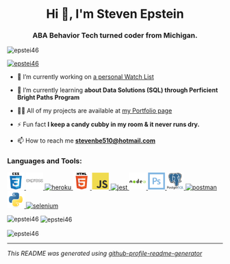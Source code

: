 <h1 align="center">Hi 👋, I'm Steven Epstein</h1>
<h3 align="center">ABA Behavior Tech turned coder from Michigan.</h3>

<p align="left"> <img src="https://komarev.com/ghpvc/?username=epstei46&label=Profile%20views&color=0e75b6&style=flat" alt="epstei46" /> </p>

<p align="left"> <a href="https://github.com/ryo-ma/github-profile-trophy"><img src="https://github-profile-trophy.vercel.app/?username=epstei46" alt="epstei46" /></a> </p>

<!--All Compatible Emoji => https://www.webfx.com/tools/emoji-cheat-sheet/ -->

- 🔭 I’m currently working on [a personal Watch List](https://github.com/Epstei46/foundations-capstone-project)

- 🌱 I’m currently learning **about Data Solutions (SQL) through Perficient Bright Paths Program**

- 👨‍💻 All of my projects are available at [my Portfolio page](https://Epstei46.github.io)

<!-- - 📄 Know about my experiences [http://resumeLinkSomehow.com](http://resumeLinkSomehow.com) -->

- ⚡ Fun fact **I keep a candy cubby in my room & it never runs dry.**

- 📫 How to reach me **stevenbe510@hotmail.com**

<!-- <h3 align="left">Connect with me:</h3>
<p align="left">
</p> -->

<h3 align="left">Languages and Tools:</h3>
<p align="left"> <a href="https://www.w3schools.com/css/" target="_blank" rel="noreferrer"> <img src="https://raw.githubusercontent.com/devicons/devicon/master/icons/css3/css3-original-wordmark.svg" alt="css3" width="40" height="40"/> </a> <a href="https://expressjs.com" target="_blank" rel="noreferrer"> <img src="https://raw.githubusercontent.com/devicons/devicon/master/icons/express/express-original-wordmark.svg" alt="express" width="40" height="40"/> </a> <a href="https://heroku.com" target="_blank" rel="noreferrer"> <img src="https://www.vectorlogo.zone/logos/heroku/heroku-icon.svg" alt="heroku" width="40" height="40"/> </a> <a href="https://www.w3.org/html/" target="_blank" rel="noreferrer"> <img src="https://raw.githubusercontent.com/devicons/devicon/master/icons/html5/html5-original-wordmark.svg" alt="html5" width="40" height="40"/> </a> <a href="https://developer.mozilla.org/en-US/docs/Web/JavaScript" target="_blank" rel="noreferrer"> <img src="https://raw.githubusercontent.com/devicons/devicon/master/icons/javascript/javascript-original.svg" alt="javascript" width="40" height="40"/> </a> <a href="https://jestjs.io" target="_blank" rel="noreferrer"> <img src="https://www.vectorlogo.zone/logos/jestjsio/jestjsio-icon.svg" alt="jest" width="40" height="40"/> </a> <a href="https://nodejs.org" target="_blank" rel="noreferrer"> <img src="https://raw.githubusercontent.com/devicons/devicon/master/icons/nodejs/nodejs-original-wordmark.svg" alt="nodejs" width="40" height="40"/> </a> <a href="https://www.photoshop.com/en" target="_blank" rel="noreferrer"> <img src="https://raw.githubusercontent.com/devicons/devicon/master/icons/photoshop/photoshop-line.svg" alt="photoshop" width="40" height="40"/> </a> <a href="https://www.postgresql.org" target="_blank" rel="noreferrer"> <img src="https://raw.githubusercontent.com/devicons/devicon/master/icons/postgresql/postgresql-original-wordmark.svg" alt="postgresql" width="40" height="40"/> </a> <a href="https://postman.com" target="_blank" rel="noreferrer"> <img src="https://www.vectorlogo.zone/logos/getpostman/getpostman-icon.svg" alt="postman" width="40" height="40"/> </a> <a href="https://www.python.org" target="_blank" rel="noreferrer"> <img src="https://raw.githubusercontent.com/devicons/devicon/master/icons/python/python-original.svg" alt="python" width="40" height="40"/> </a> <a href="https://www.selenium.dev" target="_blank" rel="noreferrer"> <img src="https://raw.githubusercontent.com/detain/svg-logos/780f25886640cef088af994181646db2f6b1a3f8/svg/selenium-logo.svg" alt="selenium" width="40" height="40"/> </a> </p>

<p><img align="left" src="https://github-readme-stats.vercel.app/api/top-langs?username=epstei46&show_icons=true&bg_color=000000&locale=en&layout=compact" alt="epstei46" /></p>

<p>&nbsp;<img align="center" src="https://github-readme-stats.vercel.app/api?username=epstei46&show_icons=true&locale=en" alt="epstei46" /></p>

<p><img align="center" src="https://github-readme-streak-stats.herokuapp.com/?user=epstei46&" alt="epstei46" /></p>

***
_This README was generated using [github-profile-readme-generator](https://github.com/rahuldkjain/github-profile-readme-generator)_